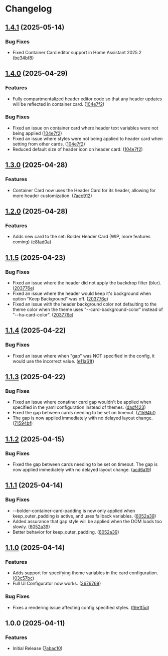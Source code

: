 # Changelog

## [1.4.1](https://github.com/clarinetJWD/bolder-utility-cards/compare/v1.4.0...v1.4.1) (2025-05-14)


### Bug Fixes

* Fixed Container Card editor support in Home Assistant 2025.2 ([be34bf8](https://github.com/clarinetJWD/bolder-utility-cards/commit/be34bf8fac427007a13726b95924f84c85d02be1))

## [1.4.0](https://github.com/clarinetJWD/bolder-utility-cards/compare/v1.3.0...v1.4.0) (2025-04-29)


### Features

* Fully compartmentalized header editor code so that any header updates will be reflected in container card. ([104e7f2](https://github.com/clarinetJWD/bolder-utility-cards/commit/104e7f276c55dee708a0f73f9f457f539caa778a))


### Bug Fixes

* Fixed an issue on container card where header text variables were not being applied ([104e7f2](https://github.com/clarinetJWD/bolder-utility-cards/commit/104e7f276c55dee708a0f73f9f457f539caa778a))
* Fixed an issue where styles were not being applied to header card when setting from other cards. ([104e7f2](https://github.com/clarinetJWD/bolder-utility-cards/commit/104e7f276c55dee708a0f73f9f457f539caa778a))
* Reduced default size of header icon on header card. ([104e7f2](https://github.com/clarinetJWD/bolder-utility-cards/commit/104e7f276c55dee708a0f73f9f457f539caa778a))

## [1.3.0](https://github.com/clarinetJWD/bolder-utility-cards/compare/v1.2.0...v1.3.0) (2025-04-28)


### Features

* Container Card now uses the Header Card for its header, allowing for more header customization. ([7aec912](https://github.com/clarinetJWD/bolder-utility-cards/commit/7aec912183a60dc7d83a7ea792cdf103057d95ff))

## [1.2.0](https://github.com/clarinetJWD/bolder-utility-cards/compare/v1.1.5...v1.2.0) (2025-04-28)


### Features

* Adds new card to the set: Bolder Header Card (WIP, more features coming) ([c8fad0a](https://github.com/clarinetJWD/bolder-utility-cards/commit/c8fad0aed736bbf274e1032d509528ff41111876))

## [1.1.5](https://github.com/clarinetJWD/bolder-container-card/compare/v1.1.4...v1.1.5) (2025-04-23)


### Bug Fixes

* Fixed an issue where the header did not apply the backdrop filter (blur). ([203776e](https://github.com/clarinetJWD/bolder-container-card/commit/203776e7bd6d62d35fb2a08cf7c19fdef9b1c528))
* Fixed an issue where the header would keep it's background when option "Keep Background" was off. ([203776e](https://github.com/clarinetJWD/bolder-container-card/commit/203776e7bd6d62d35fb2a08cf7c19fdef9b1c528))
* Fixed an issue with the header background color not defaulting to the theme color when the theme uses "--card-background-color" instead of "--ha-card-color". ([203776e](https://github.com/clarinetJWD/bolder-container-card/commit/203776e7bd6d62d35fb2a08cf7c19fdef9b1c528))

## [1.1.4](https://github.com/clarinetJWD/bolder-container-card/compare/v1.1.3...v1.1.4) (2025-04-22)


### Bug Fixes

* Fixed an issue where when "gap" was NOT specified in the config, it would use the incorrect value. ([e11a61f](https://github.com/clarinetJWD/bolder-container-card/commit/e11a61f1edefc72a2e83a2ab7b6942ad541c21f6))

## [1.1.3](https://github.com/clarinetJWD/bolder-container-card/compare/v1.1.2...v1.1.3) (2025-04-22)


### Bug Fixes

* Fixed an issue where conatiner card gap wouldn't be applied when specified in the yaml configuration instead of themes. ([dadf423](https://github.com/clarinetJWD/bolder-container-card/commit/dadf423bc2bd3993238748bc91129ec2fb618561))
* Fixed the gap between cards needing to be set on timeout. ([71594bf](https://github.com/clarinetJWD/bolder-container-card/commit/71594bfd0c19abb6481e38a83ae6d05cd7eb2df1))
* The gap is now applied immediately with no delayed layout change. ([71594bf](https://github.com/clarinetJWD/bolder-container-card/commit/71594bfd0c19abb6481e38a83ae6d05cd7eb2df1))

## [1.1.2](https://github.com/clarinetJWD/bolder-container-card/compare/v1.1.1...v1.1.2) (2025-04-15)


### Bug Fixes

* Fixed the gap between cards needing to be set on timeout. The gap is now applied immediately with no delayed layout change. ([acd6a19](https://github.com/clarinetJWD/bolder-container-card/commit/acd6a19a1243ab5a5403ab71c63da3aa5994cd84))

## [1.1.1](https://github.com/clarinetJWD/bolder-container-card/compare/v1.1.0...v1.1.1) (2025-04-14)


### Bug Fixes

* --bolder-container-card-padding is now only applied when keep_outer_padding is active, and uses fallback variables. ([6052a39](https://github.com/clarinetJWD/bolder-container-card/commit/6052a39a467fad55594c3582f0b828ca04355c17))
* Added assurance that gap style will be applied when the DOM loads too slowly. ([6052a39](https://github.com/clarinetJWD/bolder-container-card/commit/6052a39a467fad55594c3582f0b828ca04355c17))
* Better behavior for keep_outer_padding. ([6052a39](https://github.com/clarinetJWD/bolder-container-card/commit/6052a39a467fad55594c3582f0b828ca04355c17))

## [1.1.0](https://github.com/clarinetJWD/bolder-container-card/compare/v1.0.0...v1.1.0) (2025-04-14)


### Features

* Adds support for specifying theme variables in the card configuration. ([03c57bc](https://github.com/clarinetJWD/bolder-container-card/commit/03c57bcd4d0e4ec2e542a09bef393a90573e64f0))
* Full UI Configurator now works. ([3676769](https://github.com/clarinetJWD/bolder-container-card/commit/3676769b7f2920da36bf0cce3f2cb3ffcda92568))


### Bug Fixes

* Fixes a rendering issue affecting config specified styles. ([f9e1f5d](https://github.com/clarinetJWD/bolder-container-card/commit/f9e1f5d1ea0c97f0ca7c5a05c4649b7b0e29abee))

## 1.0.0 (2025-04-11)


### Features

* Initial Release ([7abac10](https://github.com/clarinetJWD/bolder-container-card/commit/7abac107e16ab1f68c66dd84fcf4a87c0da64cbb))
